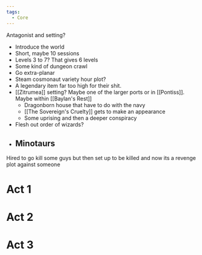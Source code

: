 ```yaml
---
tags:
  - Core
---
```

Antagonist and setting?

- Introduce the world
- Short, maybe 10 sessions
- Levels 3 to 7? That gives 6 levels
- Some kind of dungeon crawl
- Go extra-planar
- Steam cosmonaut variety hour plot?
- A legendary item far too high for their shit.
- [[Zitrumea]] setting? Maybe one of the larger ports or in [[Pontiss]]. Maybe within [[Baylan's Rest]]
	- Dragonborn house that have to do with the navy
	- [[The Sovereign's Cruelty]] gets to make an appearance
	- Some uprising and then a deeper conspiracy
- Flesh out order of wizards?
- Minotaurs
	- 


Hired to go kill some guys but then set up to be killed and now its a revenge plot against someone

# Act 1

# Act 2

# Act 3